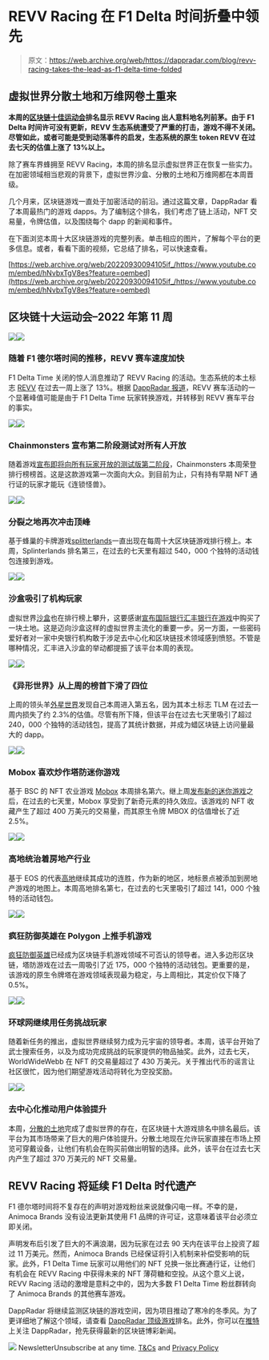 # REVV Racing 在 F1 Delta 时间折叠中领先

> 原文：<https://web.archive.org/web/https://dappradar.com/blog/revv-racing-takes-the-lead-as-f1-delta-time-folded>

## 虚拟世界分散土地和万维网卷土重来

**本周的[区块链十佳运动会](https://web.archive.org/web/20220930094105/https://dappradar.com/rankings/category/games)排名显示 REVV Racing 出人意料地名列前茅。由于 F1 Delta 时间许可没有更新，REVV 生态系统遭受了严重的打击，游戏不得不关闭。尽管如此，或者可能是受到动荡事件的启发，生态系统的原生 token REVV 在过去七天的估值上涨了 13%以上。**

除了赛车界蜂拥至 REVV Racing，本周的排名显示虚拟世界正在恢复一些实力。在加密领域相当悲观的背景下，虚拟世界沙盒、分散的土地和万维网都在本周晋级。

几个月来，区块链游戏一直处于加密活动的前沿。通过这篇文章，DappRadar 看了本周最热门的游戏 dapps。为了编制这个排名，我们考虑了链上活动，NFT 交易量，令牌估值，以及围绕每个 dapp 的新闻和事件。

在下面浏览本周十大区块链游戏的完整列表。单击相应的图片，了解每个平台的更多信息。或者，看看下面的视频，它总结了排名，可以快速查看。

[https://web.archive.org/web/20220930094105if_/https://www.youtube.com/embed/hNvbxTgV8es?feature=oembed](https://web.archive.org/web/20220930094105if_/https://www.youtube.com/embed/hNvbxTgV8es?feature=oembed)

## 区块链十大运动会–2022 年第 11 周

![](img/dd025cb0f73778000b98d07e76707189.png)![](img/dc0b227a2d5efcbe73f37ab7663a7357.png)

### 随着 F1 德尔塔时间的推移，REVV 赛车速度加快

F1 Delta Time 关闭的惊人消息推动了 REVV Racing 的活动。生态系统的本土标志 [REVV](https://web.archive.org/web/20220930094105/https://dappradar.com/hub/token/polygon/REVV/MATIC?from=0x70c006878a5a50ed185ac4c87d837633923de296) 在过去一周上涨了 13%。根据 [DappRadar 报道](https://web.archive.org/web/20220930094105/https://dappradar.com/blog/f1-delta-time-closes-down/)，REVV 赛车活动的一个显著峰值可能是由于 F1 Delta Time 玩家转换游戏，并转移到 REVV 赛车平台的事实。

![](img/7238e9b51f9582bbc4ceab9811620105.png)![](img/1d308bc51fc7880bfa30d76d383651a9.png)

### Chainmonsters 宣布第二阶段测试对所有人开放

随着游戏[宣布即将向所有玩家开放的测试版第二阶段](https://web.archive.org/web/20220930094105/https://dappradar.com/blog/chainmonsters-opens-beta-phase-2-to-all-players/)，Chainmonsters 本周荣登排行榜榜首。这是这款游戏第一次面向大众。到目前为止，只有持有早期 NFT 通行证的玩家才能玩《连锁怪兽》。

![](img/3b728a8365a9fda44953d35e1c400ce4.png)![](img/a77a3b8251373ad9d32f85124a9260d5.png)

### 分裂之地再次冲击顶峰

基于蜂巢的卡牌游戏[splitterlands](https://web.archive.org/web/20220930094105/https://dappradar.com/multichain/games/splinterlands)一直出现在每周十大区块链游戏排行榜上。本周，Splinterlands 排名第三，在过去的七天里有超过 540，000 个独特的活动钱包连接到游戏。

![](img/9e804cd8dfd98b147784df9424bbd4d3.png)![](img/cad966d6c0c27aed21704bc4c4baee7d.png)

### 沙盒吸引了机构玩家

虚拟世界[沙盒](https://web.archive.org/web/20220930094105/https://dappradar.com/ethereum/games/the-sandbox)也在排行榜上攀升，这要感谢[宣布国际银行汇丰银行在游戏](https://web.archive.org/web/20220930094105/https://dappradar.com/blog/the-sandbox-welcomes-hsbc-to-the-metaverse/)中购买了一块土地。这是迈向沙盒这样的虚拟世界主流化的重要一步。另一方面，一些密码爱好者对一家中央银行机构敢于涉足去中心化和区块链技术领域感到愤怒。不管是哪种情况，汇丰进入沙盒的举动都提振了该平台本周的表现。

![](img/dd025cb0f73778000b98d07e76707189.png)![](img/d7f8199971e83cca3c10c7f32e350e23.png)

### 《异形世界》从上周的榜首下滑了四位

上周的领头羊[外星世界](https://web.archive.org/web/20220930094105/https://dappradar.com/multichain/games/alien-worlds)发现自己本周进入第五名，因为其本土标志 TLM 在过去一周内损失了约 2.3%的估值。尽管有所下降，但该平台在过去七天里吸引了超过 240，000 个独特的活动钱包，提高了其统计数据，并成为蜡区块链上访问量最大的 dapp。

![](img/e1db25a5ad722911a1f945b121911b36.png)![](img/da01b751bd6d7f0b816fdcf9a81208d7.png)

### Mobox 喜欢炒作塔防迷你游戏

基于 BSC 的 NFT 农业游戏 [Mobox](https://web.archive.org/web/20220930094105/https://dappradar.com/binance-smart-chain/games/mobox-nft-farmer) 本周排名第六。继上周[发布新的迷你游戏](https://web.archive.org/web/20220930094105/https://dappradar.com/blog/user-activity-surges-as-mobox-reveals-moland-defense/)之后，在过去的七天里，Mobox 享受到了新奇元素的持久效应。该游戏的 NFT 收藏产生了超过 400 万美元的交易量，而其原生令牌 MBOX 的估值增长了近 2.5%。

![](img/5e307b1412492792218ac2b55db0c8e0.png)![](img/c249d3e447fc38565652f8def0d21fc7.png)

### 高地统治着房地产行业

基于 EOS 的代表[高地](https://web.archive.org/web/20220930094105/https://dappradar.com/eos/games/upland)继续其成功的连胜，作为新的地区，地标景点被添加到房地产游戏的地图上。本周高地排名第七，在过去的七天里吸引了超过 141，000 个独特的活动钱包。

![](img/244d78b5985a2a4bd666b9a5d930a4a3.png)![](img/9d12ce42d1d489394f2bb3561398e5b6.png)

### 疯狂防御英雄在 Polygon 上推手机游戏

[疯狂防御英雄](https://web.archive.org/web/20220930094105/https://dappradar.com/multichain/games/crazy-defense-heroes)已经成为区块链手机游戏领域不可否认的领导者。进入多边形区块链，塔防游戏在过去一周吸引了近 175，000 个独特的活动钱包。更重要的是，该游戏的原生令牌塔在游戏领域表现最为稳定，与上周相比，其定价仅下降了 0.5%。

![](img/54c1cd973d187491accd0b7bc47c6681.png)![](img/6d4e209abddeb06417f2d893fa9ca828.png)

### 环球网继续用任务挑战玩家

随着新任务的推出，虚拟世界继续努力成为元宇宙的领导者。本周，该平台开始了武士搜索任务，以及为成功完成挑战的玩家提供的物品抽奖。此外，过去七天，WorldWideWebb 在 NFT 的交易量超过了 430 万美元。关于推出代币的谣言让社区很忙，因为他们期望游戏活动将转化为空投奖励。

![](img/c904e7eb51a8a178f1efd63c6290340b.png)![](img/991a5f27e16324237a8c9920745e84af.png)

### 去中心化推动用户体验提升

本周，[分散的土地](https://web.archive.org/web/20220930094105/https://dappradar.com/ethereum/marketplaces/decentraland)完成了虚拟世界的存在，在区块链十大游戏排名中排名最后。该平台为其市场带来了巨大的用户体验提升。分散土地现在允许玩家直接在市场上预览可穿戴设备，让他们有机会在购买前做出明智的选择。此外，该平台在过去七天内产生了超过 370 万美元的 NFT 交易量。

## REVV Racing 将延续 F1 Delta 时代遗产

F1 德尔塔时间将不复存在的声明对游戏粉丝来说就像闪电一样。不幸的是，Animoca Brands 没有设法更新其使用 F1 品牌的许可证，这意味着该平台必须立即关闭。

声明发布后引发了巨大的不满浪潮，因为玩家在过去 90 天内在该平台上投资了超过 11 万美元。然而，Animoca Brands 已经保证将引入机制来补偿受影响的玩家。此外，F1 Delta Time 玩家可以用他们的 NFT 兑换一张比赛通行证，让他们有机会在 REVV Racing 中获得未来的 NFT 薄荷糖和空投。从这个意义上说，REVV Racing 活动的激增是意料之中的，因为大多数 F1 Delta Time 粉丝群转向了 Animoca Brands 的其他赛车游戏。

DappRadar 将继续监测区块链的游戏空间，因为项目推动了寒冷的冬季风。为了更详细地了解这个领域，请查看 [DappRadar 顶级游戏](https://web.archive.org/web/20220930094105/https://dappradar.com/rankings/category/games)排名。此外，你可以在[推特](https://web.archive.org/web/20220930094105/https://twitter.com/dappradar)上关注 DappRadar，抢先获得最新的区块链博彩新闻。

![](img/6d5a4a2d609c56e1a5771717e54ba759.png) NewsletterUnsubscribe at any time. [T&Cs](https://web.archive.org/web/20220930094105/https://dappradar.com/terms) and [Privacy Policy](https://web.archive.org/web/20220930094105/https://dappradar.com/privacy-policy)